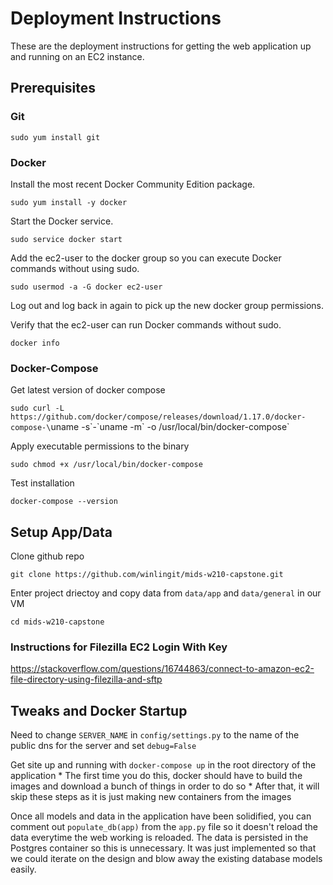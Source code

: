 # Deployment Instructions

These are the deployment instructions for getting the web application up and running on an EC2 instance. 

## Prerequisites

### Git

`sudo yum install git`

### Docker

Install the most recent Docker Community Edition package.

`sudo yum install -y docker`

Start the Docker service.

`sudo service docker start`


Add the ec2-user to the docker group so you can execute Docker commands without using sudo.

`sudo usermod -a -G docker ec2-user`

Log out and log back in again to pick up the new docker group permissions.

Verify that the ec2-user can run Docker commands without sudo.

`docker info`

### Docker-Compose

Get latest version of docker compose

`sudo curl -L https://github.com/docker/compose/releases/download/1.17.0/docker-compose-\`uname -s\`-\`uname -m\` -o /usr/local/bin/docker-compose`

Apply executable permissions to the binary

`sudo chmod +x /usr/local/bin/docker-compose`

Test installation

`docker-compose --version`

## Setup App/Data

Clone github repo

`git clone https://github.com/winlingit/mids-w210-capstone.git`

Enter project driectoy and copy data from `data/app` and `data/general` in our VM

`cd mids-w210-capstone`

### Instructions for Filezilla EC2 Login With Key

https://stackoverflow.com/questions/16744863/connect-to-amazon-ec2-file-directory-using-filezilla-and-sftp

## Tweaks and Docker Startup

Need to change `SERVER_NAME` in `config/settings.py` to the name of the public dns for the server and set `debug=False`


Get site up and running with `docker-compose up` in the root directory of the application
	* The first time you do this, docker should have to build the images and download a bunch of things in order to do so
	* After that, it will skip these steps as it is just making new containers from the images

Once all models and data in the application have been solidified, you can comment out `populate_db(app)` from the `app.py` file so it doesn't reload the data everytime the web working is reloaded. The data is persisted in the Postgres container so this is unnecessary. It was just implemented so that we could iterate on the design and blow away the existing database models easily.
